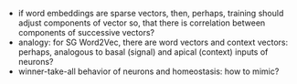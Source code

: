 * if word embeddings are sparse vectors, then, perhaps, training should adjust components of vector so,
that there is correlation between components of successive vectors?
* analogy: for SG Word2Vec, there are word vectors and context vectors: perhaps,
analogous to basal (signal) and apical (context) inputs of neurons?
* winner-take-all behavior of neurons and homeostasis: how to mimic?